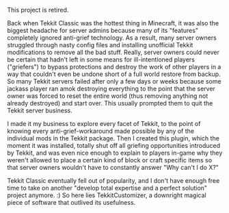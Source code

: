 This project is retired.

Back when Tekkit Classic was the hottest thing in Minecraft, it was also the biggest headache for server admins because many of its "features" completely ignored anti-grief technology.  As a result, many server owners struggled through nasty config files and installing unofficial Tekkit modifications to remove all the bad stuff.  Really, server owners could never be certain that hadn't left in some means for ill-intentioned players ("griefers") to bypass protections and destroy the work of other players in a way that couldn't even be undone short of a full world restore from backup.  So many Tekkit servers failed after only a few days or weeks because some jackass player ran amok destroying everything to the point that the server owner was forced to reset the entire world (thus removing anything not already destroyed) and start over.  This usually prompted them to quit the Tekkit server business.

I made it my business to explore every facet of Tekkit, to the point of knowing every anti-grief-workaround made possible by any of the individual mods in the Tekkit package.  Then I created this plugin, which the moment it was installed, totally shut off all griefing opportunities introduced by Tekkit, and was even nice enough to explain to players in-game why they weren't allowed to place a certain kind of block or craft specific items so that server owners wouldn't have to constantly answer "Why can't I do X?"

Tekkit Classic eventually fell out of popularity, and I don't have enough free time to take on another "develop total expertise and a perfect solution" project anymore.  :)  So here lies TekkitCustomizer, a downright magical piece of software that outlived its usefulness.
